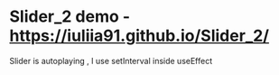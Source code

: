 # Slider_2 demo - https://iuliia91.github.io/Slider_2/


Slider is autoplaying , I use setInterval inside useEffect

